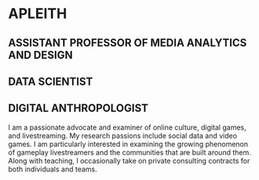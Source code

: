 # APLEITH

## ASSISTANT PROFESSOR OF MEDIA ANALYTICS AND DESIGN
## DATA SCIENTIST
## DIGITAL ANTHROPOLOGIST

I am a passionate advocate and examiner of online culture, digital games, and livestreaming. My research passions include social data and video games. I am particularly interested in examining the growing phenomenon of gameplay livestreamers and the communities that are built around them. Along with teaching, I occasionally take on private consulting contracts for both individuals and teams.




<!--
### Hi there 👋


**apleith/apleith** is a ✨ _special_ ✨ repository because its `README.md` (this file) appears on your GitHub profile.

Here are some ideas to get you started:

- 🔭 I’m currently working on ...
- 🌱 I’m currently learning ...
- 👯 I’m looking to collaborate on ...
- 🤔 I’m looking for help with ...
- 💬 Ask me about ...
- 📫 How to reach me: ...
- 😄 Pronouns: ...
- ⚡ Fun fact: ...
-->
